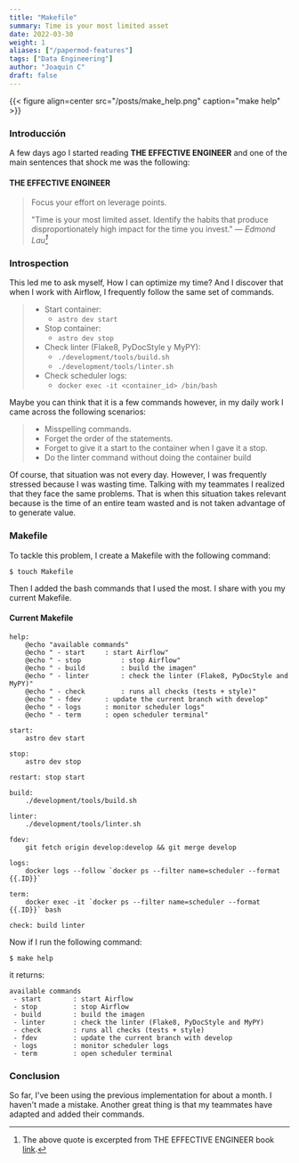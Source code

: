 ```yaml
---
title: "Makefile"
summary: Time is your most limited asset
date: 2022-03-30
weight: 1
aliases: ["/papermod-features"]
tags: ["Data Engineering"]
author: "Joaquin C"
draft: false
---
```

{{< figure align=center src="/posts/make_help.png"  caption="make help" >}}

### Introducción
A few days ago I started reading **THE EFFECTIVE ENGINEER** and one of the main sentences that shock me was the following:

#### THE EFFECTIVE ENGINEER

> Focus your effort on leverage points.
>
>"Time is your most limited asset. Identify the habits that produce disproportionately high impact for the time you invest."
> — <cite>Edmond Lau[^1]</cite>

[^1]: The above quote is excerpted from THE EFFECTIVE ENGINEER book [link](https://www.amazon.com.mx/Effective-Engineer-Engineering-Disproportionate-Meaningful/dp/0996128107).

### Introspection
This led me to ask myself, How I can optimize my time? And I discover that when I work with Airflow, I frequently follow the same set of commands.




>-   Start container:
>      -   `astro dev start`
>-   Stop container:
>       -   `astro dev stop`
>-   Check linter (Flake8, PyDocStyle y MyPY):
>       -   `./development/tools/build.sh`
>       -   `./development/tools/linter.sh`
>-   Check scheduler logs:
>       - 	`docker exec -it <container_id> /bin/bash`

Maybe you can think that it is a few commands however, in my daily work I came across the following scenarios:
>-  Misspelling commands.
>-  Forget the order of the statements.
>-  Forget to give it a start to the container when I gave it a stop.
>-  Do the linter command without doing the container build

Of course, that situation was not every day. However, I was frequently stressed because I was wasting time. Talking with my teammates I realized
that they face the same problems. That is when this situation takes relevant because is the time of an entire team wasted and is not taken advantage of to
generate value.
### Makefile
To tackle this problem, I create a Makefile with the following command:
```shell
$ touch Makefile
```
Then I added the bash commands that I used the most. I share with you my current Makefile.
#### Current Makefile
```shell
help:
	@echo "available commands"
	@echo " - start    	: start Airflow"
	@echo " - stop      	: stop Airflow"
	@echo " - build     	: build the imagen"
	@echo " - linter    	: check the linter (Flake8, PyDocStyle and MyPY)"
	@echo " - check     	: runs all checks (tests + style)"
	@echo " - fdev		: update the current branch with develop"
	@echo " - logs		: monitor scheduler logs"
	@echo " - term		: open scheduler terminal"

start:
	astro dev start

stop:
	astro dev stop

restart: stop start

build:
	./development/tools/build.sh

linter:
	./development/tools/linter.sh

fdev:
	git fetch origin develop:develop && git merge develop

logs:
	docker logs --follow `docker ps --filter name=scheduler --format {{.ID}}`

term:
	docker exec -it `docker ps --filter name=scheduler --format {{.ID}}` bash

check: build linter
```

Now if I run the following command:
```shell
$ make help
```
it returns:
```shell
available commands
 - start        : start Airflow
 - stop         : stop Airflow
 - build        : build the imagen
 - linter       : check the linter (Flake8, PyDocStyle and MyPY)
 - check        : runs all checks (tests + style)
 - fdev         : update the current branch with develop
 - logs         : monitor scheduler logs
 - term         : open scheduler terminal
 ```

 ### Conclusion
So far, I've been using the previous implementation for about a month. I haven't made a mistake.  Another great thing is that my teammates have adapted and added their commands.